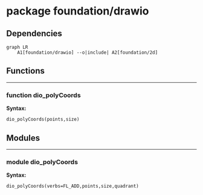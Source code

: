 # package foundation/drawio

## Dependencies

```mermaid
graph LR
    A1[foundation/drawio] --o|include| A2[foundation/2d]
```

## Functions

---

### function dio_polyCoords

__Syntax:__

```text
dio_polyCoords(points,size)
```

## Modules

---

### module dio_polyCoords

__Syntax:__

    dio_polyCoords(verbs=FL_ADD,points,size,quadrant)

